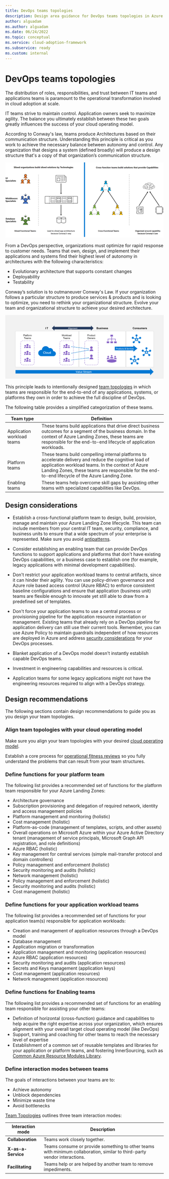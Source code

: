 ```yaml
---
title: DevOps teams topologies
description: Design area guidance for DevOps teams topologies in Azure Landing Zones
author: alguadam
ms.author: alguadam
ms.date: 06/24/2022
ms.topic: conceptual
ms.service: cloud-adoption-framework
ms.subservice: ready
ms.custom: internal
---
```


# DevOps teams topologies

The distribution of roles, responsibilities, and trust between IT teams and applications teams is paramount to the operational transformation involved in cloud adoption at scale.

IT teams strive to maintain control. Application owners seek to maximize agility. The balance you ultimately establish between these two goals greatly influences the success of your cloud operating model.

According to Conway's law, teams produce Architectures based on their communication structure. Understanding this principle is critical as you work to achieve the necessary balance between autonomy and control. Any organization that designs a system (defined broadly) will produce a design structure that's a copy of that organization’s communication structure.

![Diagram illustrating Conway's Law.](./media/conways-law.png)

From a DevOps perspective, organizations must optimize for rapid response to customer needs. Teams that own, design, and implement their applications and systems find their highest level of autonomy in architectures with the following characteristics:

- Evolutionary architecture that supports constant changes
- Deployability
- Testability

Conway’s solution is to outmaneuver Conway's Law. If your organization follows a particular structure to produce services & products and is looking to optimize, you need to rethink your organizational structure. Evolve your team and organizational structure to achieve your desired architecture.

![Diagram of Reverse Conway Maneuver.](./media/reverse-conway-maneuver.png)

This principle leads to intentionally designed [team topologies](https://teamtopologies.com/) in which teams are responsible for the end-to-end of any applications, systems, or platforms they own in order to achieve the full discipline of DevOps.

The following table provides a simplified categorization of these teams.

| Team type | Definition
| - | - |
| Application workload teams | These teams build applications that drive direct business outcomes for a segment of the business domain. In the context of Azure Landing Zones, these teams are responsible for the end-to-end lifecycle of application workloads.
| Platform teams | These teams build compelling internal platforms to accelerate delivery and reduce the cognitive load of application workload teams. In the context of Azure Landing Zones, these teams are responsible for the end-to-end lifecycle of the Azure Landing Zone.
| Enabling teams | These teams help overcome skill gaps by assisting other teams with specialized capabilities like DevOps.

## Design considerations

- Establish a cross-functional platform team to design, build, provision, manage and maintain your Azure Landing Zone lifecycle. This team can include members from your central IT team, security, compliance, and business units to ensure that a wide spectrum of your enterprise is represented. Make sure you avoid [antipatterns](../../antipatterns/ready-antipatterns.md#antipattern-become-a-cloud-provider).

- Consider establishing an enabling team that can provide DevOps functions to support applications and platforms that don't have existing DevOps capabilities, or a business case to establish one (for example, legacy applications with minimal development capabilities).

- Don't restrict your application workload teams to central artifacts, since it can hinder their agility. You can use policy-driven governance and Azure role based access control (Azure RBAC) to enforce consistent baseline configurations and ensure that application (business unit) teams are flexible enough to innovate yet still able to draw from a predefined set of templates.

- Don't force your application teams to use a central process or provisioning pipeline for the application resource instantiation or management. Existing teams that already rely on a DevOps pipeline for application delivery can still use their current tools. Remember, you can use Azure Policy to maintain guardrails independent of how resources are deployed in Azure and address [security considerations](./security-considerations-overview.md) for your DevOps processes.

- Blanket application of a DevOps model doesn't instantly establish capable DevOps teams.

- Investment in engineering capabilities and resources is critical.

- Application teams for some legacy applications might not have the engineering resources required to align with a DevOps strategy.

## Design recommendations

The following sections contain design recommendations to guide you as you design your team topologies.

### Align team topologies with your cloud operating model

Make sure you align your team topologies with your desired [cloud operating model](../../get-started/org-alignment.md).

Establish a core process for [operational fitness reviews](../../manage/operational-fitness-review.md) so you fully understand the problems that can result from your team structures.

### Define functions for your platform team

The following list provides a recommended set of functions for the platform team responsible for your Azure Landing Zones:

- Architecture governance
- Subscription provisioning and delegation of required network, identity and access management policies
- Platform management and monitoring (holistic)
- Cost management (holistic)
- Platform-as-code (management of templates, scripts, and other assets)
- Overall operations on Microsoft Azure within your Azure Active Directory tenant (management of service principals, Microsoft Graph API registration, and role definitions)
- Azure RBAC (holistic)
- Key management for central services (simple mail-transfer protocol and domain controllers)
- Policy management and enforcement (holistic)
- Security monitoring and audits (holistic)
- Network management (holistic)
- Policy management and enforcement (holistic)
- Security monitoring and audits (holistic)
- Cost management (holistic)

### Define functions for your application workload teams

The following list provides a recommended set of functions for your application team(s) responsible for application workloads:

- Creation and management of application resources through a DevOps model
- Database management
- Application migration or transformation
- Application management and monitoring (application resources)
- Azure RBAC (application resources)
- Security monitoring and audits (application resources)
- Secrets and Keys management (application keys)
- Cost management (application resources)
- Network management (application resources)

### Define functions for Enabling teams

The following list provides a recommended set of functions for an enabling team responsible for assisting your other teams:

- Definition of horizontal (cross-function) guidance and capabilities to help acquire the right expertise across your organization, which ensures alignment with your overall target cloud operating model (like DevOps)
- Support, training and coaching for other teams to reach the necessary level of expertise
- Establishment of a common set of reusable templates and libraries for your application or platform teams, and fostering InnerSourcing, such as [Common Azure Resource Modules Library](https://github.com/azure/resourcemodules).

### Define interaction modes between teams

The goals of interactions between your teams are to:

- Achieve autonomy
- Unblock dependencies
- Minimize waste time
- Avoid bottlenecks

[Team Topologies](https://teamtopologies.com/) outlines three team interaction modes:

| Interaction mode | Description |
| - | - |
| **Collaboration** | Teams work closely together. |
| **X-as-a-Service** | Teams consume or provide something to other teams with minimum collaboration, similar to third-party vendor interactions. |
| **Facilitating** | Teams help or are helped by another team to remove impediments. |

